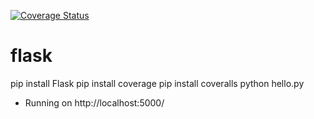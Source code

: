 <a href='https://coveralls.io/r/seppaleinen/flask?branch=master'><img src='https://coveralls.io/repos/seppaleinen/flask/badge.svg?branch=master' alt='Coverage Status' /></a>

# flask

pip install Flask
pip install coverage
pip install coveralls
python hello.py
 * Running on http://localhost:5000/